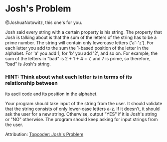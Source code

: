 # Josh's Problem

@JoshuaNotowitz, this one's for you.

Josh said every string with a certain property is his string.
The property that Josh is talking about is that the sum of the letters of the string has to be a prime number.
The string will contain only lowercase letters ('a'-'z').
For each letter you add to the sum the 1-based position of the letter in the alphabet.
For 'a' you add 1, for 'b' you add '2', and so on.
For example, the sum of the letters in "bad" is 2 + 1 + 4 = 7, and 7 is prime, so therefore, "bad" is Josh's string.

### HINT: Think about what each letter is in terms of its relationship between
its ascii code and its position in the alphabet.

Your program should take input of the string from the user.
It should validate that the string consists of only lower-case letters a-z.
  If it doesn't, it should ask the user for a new string.
  Otherwise, output "YES" if it is Josh's string or "NO" otherwise.
The program should keep asking for input strings from the user.

Attribution:
[Topcoder: Josh's Problem](http://community.topcoder.com/stat?c=problem_statement&pm=8094)
